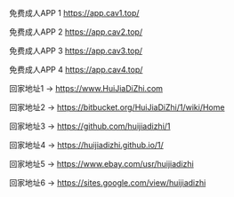 免费成人APP 1 https://app.cav1.top/

免费成人APP 2 https://app.cav2.top/

免费成人APP 3 https://app.cav3.top/

免费成人APP 4 https://app.cav4.top/

回家地址1 → https://www.HuiJiaDiZhi.com

回家地址2 → https://bitbucket.org/HuiJiaDiZhi/1/wiki/Home

回家地址3 → https://github.com/huijiadizhi/1

回家地址4 → https://huijiadizhi.github.io/1/

回家地址5 → https://www.ebay.com/usr/huijiadizhi

回家地址6 → https://sites.google.com/view/huijiadizhi
